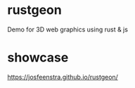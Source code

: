 # rustgeon
Demo for 3D web graphics using rust & js


# showcase
https://josfeenstra.github.io/rustgeon/
